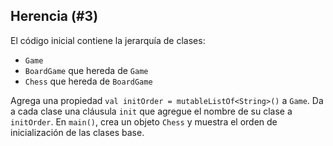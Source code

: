 ## Herencia (#3)

El código inicial contiene la jerarquía de clases:

- `Game`
- `BoardGame` que hereda de `Game`
- `Chess` que hereda de `BoardGame`

Agrega una propiedad `val initOrder = mutableListOf<String>()` a `Game`. Da a cada clase una cláusula `init` que agregue el nombre de su clase a `initOrder`. En `main()`, crea un objeto `Chess` y muestra el orden de inicialización de las clases base.